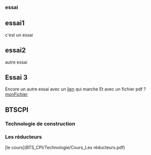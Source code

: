 ### essai

## essai1
c'est un essai
## essai2 
autre essai
## Essai 3
Encore un autre essai avec un [lien](lien.md) qui marche
Et avec un fichier pdf ? [monFichier](file.pdf)


## BTSCPI

### Technologie de construction

### Les réducteurs
[le cours](BTS_CPI/Technologie/Cours_Les réducteurs.pdf)

